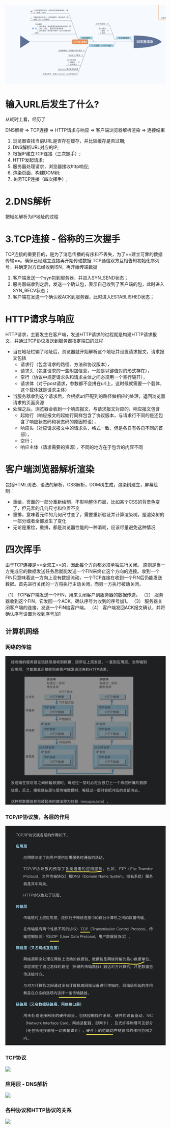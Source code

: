 
![](source/images/输入URL后发生了什么-21-06-23-05-35-25.png)

# 输入URL后发生了什么?

从耗时上看，经历了

DNS解析 => TCP连接 => HTTP请求与响应 => 客户端浏览器解析渲染 => 连接结束



1. 浏览器查找当前URL是否存在缓存，并比较缓存是否过期;
2. DNS解析URL对应的IP;
3. 根据IP建立TCP连接（三次握手）;
4. HTTP发起请求;
5. 服务器处理请求，浏览器接收http响应;
6. 渲染页面，构建DOM树;
7. 关闭TCP连接（四次挥手）;





# 2.DNS解析

把域名解析为IP地址的过程


# 3.TCP连接 - 俗称的三次握手

TCP连接的重要目的，是为了消息传播的有序和不丢失，为了==建立可靠的数据传输==。确保已经建立连接再开始传递数据
TCP通信双方互相告知初始化序列号，并确定对方已经收到ISN，再开始传递数据


1. 客户端发送一个syn包到服务器，并进入SYN_SEND状态；
2. 服务器端收到之后，发送一个确认包，表示自己收到了客户端的包，此时进入SYN_RECV状态；
3. 客户端在发送一个确认收ACK到服务器，此时进入ESTABLISHED状态；



# HTTP请求与响应

HTTP请求，主要发生在客户端，发送HTTP请求的过程就是构建HTTP请求报文，并通过TCP协议发送到服务器指定端口的过程
- 当在地址栏输了地址后，浏览器就开始解析这个地址并设置请求报文，请求报文包括
   - 请求行（包含请求的路径、方法和协议版本），
   - 请求头（包含请求的一些附加信息，一般是以键值对的形式存在），
   - 空行（协议中规定请求头和请求主体之间必须用一个空行隔开），
   - 请求体（对于post请求，参数都不会拼在url上，这时候就需要一个载体，这个载体就是请求主体）
- 当服务器收到这个请求后，会根据url匹配到的路径做相应的处理，返回浏览器请求的页面资源
- 处理之后，浏览器会收到一个响应报文，与请求报文对应的，响应报文包含
   - 起始行（响应报文的起始行同样包含了协议版本，与请求行不同的是还包含了响应状态码和状态码的原因短语），
   - 响应头（对应请求报文中的请求头，格式一致，但是各自有各自不同的首部），
   - 空行；
   - 响应主体（请求需要的资源），不同的地方在于包含的内容不同




# 客户端浏览器解析渲染


包括HTML词法、语法的解析，CSS解析，DOM树生成，渲染树建立，屏幕绘制：
- 重绘，页面的一部分重新绘制，不影响整体布局，比如某个CSS的背景色变了，但元素的几何尺寸和位置不变
- 重排，意味着元件的几何尺寸变了，需要重新验证并计算渲染树，是渲染树的一部分或者全部发生了变化
- 无论是重绘，重排，都是浏览器性能的一种消耗，应该尽量避免这种情况









# 四次挥手

由于TCP连接是==全双工==的，因此每个方向都必须单独进行关闭。
原则是当一方完成它的数据发送任务后就能发送一个FIN来终止这个方向的连接。收到一个 FIN只意味着这一方向上没有数据流动，一个TCP连接在收到一个FIN后仍能发送数据。首先进行关闭的一方将执行主动关闭，而另一方执行被动关闭。

（1） TCP客户端发送一个FIN，用来关闭客户到服务器的数据传送。
（2） 服务器收到这个FIN，它发回一个ACK，确认序号为收到的序号加1。
（3） 服务器关闭客户端的连接，发送一个FIN给客户端。
（4） 客户端发回ACK报文确认，并将确认序号设置为收到序号加1



## 计算机网络

### 网络的传输

![](images/输入URL后发生了什么-21-06-23-05-59-51.png)

### TCP/IP协议族，各层的作用

![](images/输入URL后发生了什么-21-06-23-06-01-41.png)

### TCP协议

![](images/输入URL后发生了什么-21-06-26-06-09-12.png)


### 应用层 - DNS解析

![](images/输入URL后发生了什么-21-06-26-06-37-03.png)

### 各种协议和HTTP协议的关系

![](images/输入URL后发生了什么-21-06-26-06-51-27.png)



